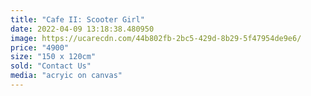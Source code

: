 ```yaml
---
title: "Cafe II: Scooter Girl"
date: 2022-04-09 13:18:38.480950
image: https://ucarecdn.com/44b802fb-2bc5-429d-8b29-5f47954de9e6/
price: "4900"
size: "150 x 120cm"
sold: "Contact Us"
media: "acryic on canvas"
---
```


